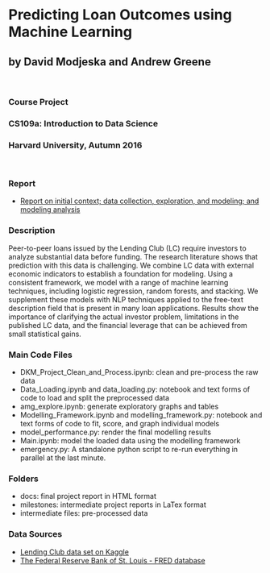 # Predicting Loan Outcomes using Machine Learning
## by David Modjeska and Andrew Greene
<br>

### Course Project
### CS109a: Introduction to Data Science
### Harvard University, Autumn 2016
<br>

### Report
* [Report on initial context; data collection, exploration, and modeling; and modeling analysis](https://dmodjeska.github.io/cs109a/docs/)

### Description

Peer-to-peer loans issued by the Lending Club (LC) require investors to analyze substantial data before funding. The research literature shows that prediction with this data is challenging. We combine LC data with external economic indicators to establish a foundation for modeling. Using a consistent framework, we model with a range of machine learning techniques, including logistic regression, random forests, and stacking. We supplement these models with NLP techniques applied to the free-text description field that is present in many loan applications. Results show the importance of clarifying the actual investor problem, limitations in the published LC data, and the financial leverage that can be achieved from small statistical gains.

### Main Code Files
* DKM_Project_Clean_and_Process.ipynb: clean and pre-process the raw data
* Data_Loading.ipynb and data_loading.py: notebook and text forms of code to load and split the preprocessed data
* amg_explore.ipynb: generate exploratory graphs and tables
* Modelling_Framework.ipynb and modelling_framework.py: notebook and text forms of code to fit, score, and graph individual models
* model_performance.py: render the final modelling results
* Main.ipynb: model the loaded data using the modelling framework
* emergency.py: A standalone python script to re-run everything in parallel at the last minute.

### Folders
* docs: final project report in HTML format
* milestones: intermediate project reports in LaTex format
* intermediate files: pre-processed data

### Data Sources
* [Lending Club data set on Kaggle](https://www.kaggle.com/wendykan/lending-club-loan-data)
* [The Federal Reserve Bank of St. Louis - FRED database](https://fred.stlouisfed.org/)
